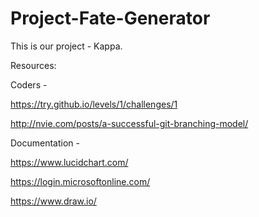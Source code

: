 # Project-Fate-Generator
This is our project - Kappa.

Resources:

Coders - 

https://try.github.io/levels/1/challenges/1

http://nvie.com/posts/a-successful-git-branching-model/

Documentation -

https://www.lucidchart.com/

https://login.microsoftonline.com/

https://www.draw.io/
